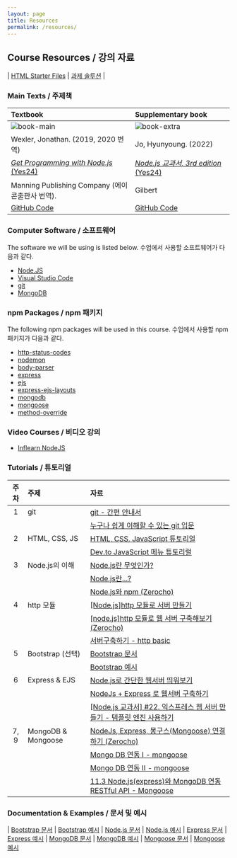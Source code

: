 ```yaml
---
layout: page
title: Resources
permalink: /resources/
---
```


## Course Resources / 강의 자료

| [HTML Starter Files](https://github.com/ut-nodejs/html-starter-files) | [과제 솔루션](https://github.com/ut-nodejs/assignment-solutions) |

### Main Texts / 주제책

| Textbook                                                                              | Supplementary book                                                                    |
| :------------------------------------------------------------------------------------ | :------------------------------------------------------------------------------------ |
| ![book-main](/img/gh-pages/book-main.jpg)                                             | ![book-extra](/img/gh-pages/book-extra.jpg)                                           |
| Wexler, Jonathan. (2019, 2020 번역)                                                   | Jo, Hyunyoung. (2022)                                                                 |
| [_Get Programming with Node.js_ (Yes24)](http://www.yes24.com/Product/Goods/86429845) | [_Node.js 교과서, 3rd edition_ (Yes24)](http://www.yes24.com/Product/Goods/116192535) |
| Manning Publishing Company (에이콘출판사 번역).                                       | Gilbert                                                                               |
| [GitHub Code](https://github.com/JonathanWexler/get-programming-with-nodejs)          | [GitHub Code](https://github.com/ZeroCho/nodejs-book)                                 |

### Computer Software / 소프트웨어

The software we will be using is listed below. 수업에서 사용할 소프트웨어가 다음과 같다.

- [Node.JS](https://nodejs.org/en/download/)
- [Visual Studio Code](https://code.visualstudio.com/download)
- [git](https://git-scm.com/downloads)
- [MongoDB](https://www.mongodb.com/try/download/community)

### npm Packages / npm 패키지

The following npm packages will be used in this course. 수업에서 사용할 npm 패키지가 다음과 같다.

- [http-status-codes](https://www.npmjs.com/package/http-status-codes)
- [nodemon](https://www.npmjs.com/package/nodemon)
- [body-parser](https://www.npmjs.com/package/body-parser)
- [express](https://www.npmjs.com/package/express)
- [ejs](https://www.npmjs.com/package/ejs)
- [express-ejs-layouts](https://www.npmjs.com/package/express-ejs-layouts)
- [mongodb](https://www.npmjs.com/package/mongodb)
- [mongoose](https://www.npmjs.com/package/mongoose)
- [method-override](https://www.npmjs.com/package/method-override)

### Video Courses / 비디오 강의

- [Inflearn NodeJS](https://www.inflearn.com/courses?s=nodejs)

### Tutorials / 튜토리얼

| 주차 | 주제               | 자료                                                                                                                                                     |
| :--: | :----------------- | :------------------------------------------------------------------------------------------------------------------------------------------------------- |
|  1   | git                | [git - 간편 안내서](https://up1.github.io/git-guide/index.ko.html)                                                                                       |
|      |                    | [누구나 쉽게 이해할 수 있는 git 입문](https://backlog.com/git-tutorial/kr/)                                                                              |
|  2   | HTML, CSS, JS      | [HTML, CSS, JavaScript 튜토리얼](https://heropy.blog/2019/04/24/html-css-starter/)                                                                       |
|      |                    | [Dev.to JavaScript 메뉴 튜토리럴](https://dev.to/ljcdev/easy-hamburger-menu-with-js-2do0)                                                                |
|  3   | Node.js의 이해     | [Node.js란 무엇인가?](https://velog.io/@sms8377/Javascript-Node.js%EB%9E%80-%EB%AC%B4%EC%97%87%EC%9D%B8%EA%B0%80)                                        |
|      |                    | [Node.js란...?](https://perfectacle.github.io/2017/06/18/what-is-node-js/)                                                                               |
|      |                    | [Node.js와 npm (Zerocho)](https://www.zerocho.com/category/NodeJS/post/57387cb8715202c8679b3af1)                                                         |
|  4   | http 모듈          | [[Node.js]http 모듈로 서버 만들기](https://velog.io/@jjaa9292/Node.jshttp-%EB%AA%A8%EB%93%88%EB%A1%9C-%EC%84%9C%EB%B2%84-%EB%A7%8C%EB%93%A4%EA%B8%B0)    |
|      |                    | [[node.js]http 모듈로 웹 서버 구축해보기 (Zerocho)](https://www.zerocho.com/category/NodeJS/post/57a8e9cb15ac0000182794fa)                               |
|      |                    | [서버구축하기 - http basic](https://javafa.gitbooks.io/nodejs_server_basic/content/chapter3.html)                                                        |
|  5   | Bootstrap (선택)   | [Bootstrap 문서](https://getbootstrap.kr/docs/5.2/getting-started/introduction/)                                                                         |
|      |                    | [Bootstrap 예시](https://getbootstrap.kr/docs/5.2/examples/)                                                                                             |
|  6   | Express & EJS      | [Node.js로 간단한 웹서버 띄워보기](https://selosele.github.io/2020/11/23/nodejs-create-webserver/)                                                       |
|      |                    | [NodeJs + Express 로 웹서버 구축하기](https://velog.io/@goody/NodeJs-Express-%EB%A1%9C-%EC%9B%B9%EC%84%9C%EB%B2%84-%EA%B5%AC%EC%B6%95%ED%95%98%EA%B8%B0) |
|      |                    | [[Node.js 교과서] #22. 익스프레스 웹 서버 만들기 - 템플릿 엔진 사용하기](https://waaaafflewithberries.tistory.com/112)                                   |
| 7, 9 | MongoDB & Mongoose | [NodeJs, Express, 몽구스(Mongoose) 연결하기 (Zerocho)](https://www.zerocho.com/category/NodeJS/post/57924d1e8241b6f43951af1a)                            |
|      |                    | [Mongo DB 연동 I - mongoose](https://javafa.gitbooks.io/nodejs_server_basic/content/chapter12.html)                                                      |
|      |                    | [Mongo DB 연동 II - mongoose](https://javafa.gitbooks.io/nodejs_server_basic/content/chapter13.html)                                                     |
|      |                    | [11.3 Node.js(express)와 MongoDB 연동 RESTful API - Mongoose](https://poiemaweb.com/mongoose)                                                            |

### Documentation & Examples / 문서 및 예시

| [Bootstrap 문서](https://getbootstrap.kr/docs/5.2/getting-started/introduction/) | [Bootstrap 예시](https://getbootstrap.kr/docs/5.2/examples/)
| [Node.js 문서](https://nodejs.org/api/) | [Node.js 예시](https://nodejs.org/ko/docs/guides/getting-started-guide/)
| [Express 문서](https://expressjs.com/ko/) | [Express 예시](https://expressjs.com/ko/starter/examples.html)
| [MongoDB 문서](https://docs.mongodb.com/) | [MongoDB 예시](https://docs.mongodb.com/manual/tutorial/query-documents/)
| [Mongoose 문서](https://mongoosejs.com/docs/guide.html) | [Mongoose 예시](https://mongoosejs.com/docs/examples.html)
